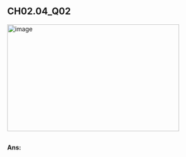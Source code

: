 ## CH02.04_Q02
<img width="396" height="247" alt="image" src="https://github.com/user-attachments/assets/a148a729-836c-40af-8baa-9472dc0e4522" />

##
**Ans:**
